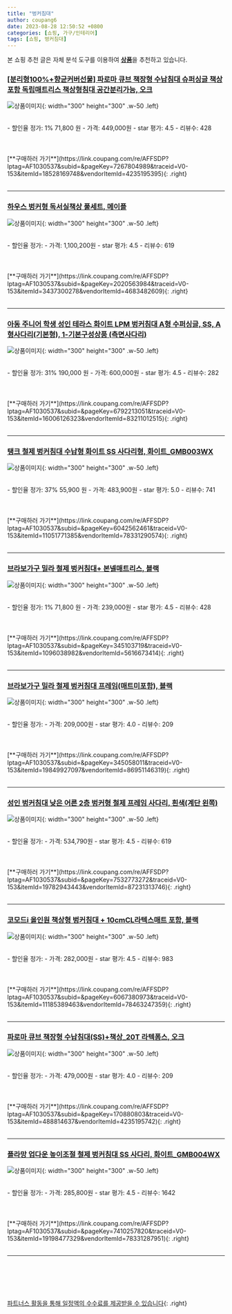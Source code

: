 ```yaml
---
title: "벙커침대"
author: coupang6
date: 2023-08-28 12:50:52 +0800
categories: [쇼핑, 가구/인테리어]
tags: [쇼핑, 벙커침대]
---
```


본 쇼핑 추천 글은 자체 분석 도구를 이용하여 [**상품**](https://link.coupang.com/a/bao1ui)을 추천하고 있습니다.

### [[분리형100%+향균커버선물] 파로마 큐브 책장형 수납침대 슈퍼싱글 책상포함 독립매트리스 책상형침대 공간분리가능, 오크](https://link.coupang.com/re/AFFSDP?lptag=AF1030537&subid=&pageKey=7267804989&traceid=V0-153&itemId=18528169748&vendorItemId=4235195395)

![상품이미지](https://thumbnail6.coupangcdn.com/thumbnails/remote/230x230ex/image/vendor_inventory/074a/420cdf3ec4f46d9182332feee54a19741840a13541c0714cef3aa9dc05da.png){: width="300" height="300" .w-50 .left}


<br>
- 할인율 정가: 1%  71,800   원
- 가격: 449,000원
- star 평가: 4.5
- 리뷰수: 428
<br>
<br>
<br>
<br>
[**구매하러 가기**](https://link.coupang.com/re/AFFSDP?lptag=AF1030537&subid=&pageKey=7267804989&traceid=V0-153&itemId=18528169748&vendorItemId=4235195395){: .right}
<br>
<br>

---

### [하우스 벙커형 독서실책상 풀세트, 메이플](https://link.coupang.com/re/AFFSDP?lptag=AF1030537&subid=&pageKey=2020563984&traceid=V0-153&itemId=3437300278&vendorItemId=4683482609)

![상품이미지](https://thumbnail7.coupangcdn.com/thumbnails/remote/230x230ex/image/vendor_inventory/4759/7d4a4d111372e8e4e17b33a4ef9b81117202809ff3052545038d0b168e71.jpg){: width="300" height="300" .w-50 .left}


<br>
- 할인율 정가: 
- 가격: 1,100,200원
- star 평가: 4.5
- 리뷰수: 619
<br>
<br>
<br>
<br>
[**구매하러 가기**](https://link.coupang.com/re/AFFSDP?lptag=AF1030537&subid=&pageKey=2020563984&traceid=V0-153&itemId=3437300278&vendorItemId=4683482609){: .right}
<br>
<br>

---

### [아동 주니어 학생 성인 테라스 화이트 LPM 벙커침대 A형 수퍼싱글, SS, A형사다리(기본형), 1-기본구성상품 (측면사다리)](https://link.coupang.com/re/AFFSDP?lptag=AF1030537&subid=&pageKey=6792213051&traceid=V0-153&itemId=16006126323&vendorItemId=83211012515)

![상품이미지](https://thumbnail7.coupangcdn.com/thumbnails/remote/230x230ex/image/vendor_inventory/a005/6889c87b7068fb228e89aa0d431e24d7fd5f9ae97ee37ae53f5efc303a0a.jpg){: width="300" height="300" .w-50 .left}


<br>
- 할인율 정가: 31%  190,000   원
- 가격: 600,000원
- star 평가: 4.5
- 리뷰수: 282
<br>
<br>
<br>
<br>
[**구매하러 가기**](https://link.coupang.com/re/AFFSDP?lptag=AF1030537&subid=&pageKey=6792213051&traceid=V0-153&itemId=16006126323&vendorItemId=83211012515){: .right}
<br>
<br>

---

### [탱크 철제 벙커침대 수납형 화이트 SS 사다리형, 화이트_GMB003WX](https://link.coupang.com/re/AFFSDP?lptag=AF1030537&subid=&pageKey=6042562461&traceid=V0-153&itemId=11051771385&vendorItemId=78331290574)

![상품이미지](https://thumbnail7.coupangcdn.com/thumbnails/remote/230x230ex/image/vendor_inventory/acd1/cf12e213a91f73e0ba548a81283c07a6c9d8d2637f656b9a7d37559bf46c.jpg){: width="300" height="300" .w-50 .left}


<br>
- 할인율 정가: 37%  55,900   원
- 가격: 483,900원
- star 평가: 5.0
- 리뷰수: 741
<br>
<br>
<br>
<br>
[**구매하러 가기**](https://link.coupang.com/re/AFFSDP?lptag=AF1030537&subid=&pageKey=6042562461&traceid=V0-153&itemId=11051771385&vendorItemId=78331290574){: .right}
<br>
<br>

---

### [브라보가구 밀라 철제 벙커침대+ 본넬매트리스, 블랙](https://link.coupang.com/re/AFFSDP?lptag=AF1030537&subid=&pageKey=345103719&traceid=V0-153&itemId=1096038982&vendorItemId=5616673414)

![상품이미지](https://thumbnail7.coupangcdn.com/thumbnails/remote/230x230ex/image/vendor_inventory/e33e/4e1af08ef2234a91cf4da911f46e1f4bd05fb86fa2b42d719e94e0135637.jpg){: width="300" height="300" .w-50 .left}


<br>
- 할인율 정가: 1%  71,800   원
- 가격: 239,000원
- star 평가: 4.5
- 리뷰수: 428
<br>
<br>
<br>
<br>
[**구매하러 가기**](https://link.coupang.com/re/AFFSDP?lptag=AF1030537&subid=&pageKey=345103719&traceid=V0-153&itemId=1096038982&vendorItemId=5616673414){: .right}
<br>
<br>

---

### [브라보가구 밀라 철제 벙커침대 프레임(매트미포함), 블랙](https://link.coupang.com/re/AFFSDP?lptag=AF1030537&subid=&pageKey=345058011&traceid=V0-153&itemId=19849927097&vendorItemId=86951146319)

![상품이미지](https://thumbnail10.coupangcdn.com/thumbnails/remote/230x230ex/image/vendor_inventory/b321/bf77ed94d2ea73d655d968f913edac7992887eb801746f1c59da5bdd31b7.jpg){: width="300" height="300" .w-50 .left}


<br>
- 할인율 정가: 
- 가격: 209,000원
- star 평가: 4.0
- 리뷰수: 209
<br>
<br>
<br>
<br>
[**구매하러 가기**](https://link.coupang.com/re/AFFSDP?lptag=AF1030537&subid=&pageKey=345058011&traceid=V0-153&itemId=19849927097&vendorItemId=86951146319){: .right}
<br>
<br>

---

### [성인 벙커침대 낮은 어른 2층 벙커형 철제 프레임 사다리, 흰색(계단 왼쪽)](https://link.coupang.com/re/AFFSDP?lptag=AF1030537&subid=&pageKey=7532773272&traceid=V0-153&itemId=19782943443&vendorItemId=87231313746)

![상품이미지](https://thumbnail8.coupangcdn.com/thumbnails/remote/230x230ex/image/vendor_inventory/8630/fde6cf83263be197925761341ab2b04cfcc5d8e373e74823b36fb36f1b18.jpg){: width="300" height="300" .w-50 .left}


<br>
- 할인율 정가: 
- 가격: 534,790원
- star 평가: 4.5
- 리뷰수: 619
<br>
<br>
<br>
<br>
[**구매하러 가기**](https://link.coupang.com/re/AFFSDP?lptag=AF1030537&subid=&pageKey=7532773272&traceid=V0-153&itemId=19782943443&vendorItemId=87231313746){: .right}
<br>
<br>

---

### [코모드i 올인원 책상형 벙커침대 + 10cmCL라텍스매트 포함, 블랙](https://link.coupang.com/re/AFFSDP?lptag=AF1030537&subid=&pageKey=6067380973&traceid=V0-153&itemId=11185389463&vendorItemId=78463247359)

![상품이미지](https://thumbnail8.coupangcdn.com/thumbnails/remote/230x230ex/image/vendor_inventory/ad31/18062aa4847cc8abb9efb0d2f509df9facf3ddf1bf360d067b84ebe2a01e.jpg){: width="300" height="300" .w-50 .left}


<br>
- 할인율 정가: 
- 가격: 282,000원
- star 평가: 4.5
- 리뷰수: 983
<br>
<br>
<br>
<br>
[**구매하러 가기**](https://link.coupang.com/re/AFFSDP?lptag=AF1030537&subid=&pageKey=6067380973&traceid=V0-153&itemId=11185389463&vendorItemId=78463247359){: .right}
<br>
<br>

---

### [파로마 큐브 책장형 수납침대(SS)+책상_20T 라텍폼스, 오크](https://link.coupang.com/re/AFFSDP?lptag=AF1030537&subid=&pageKey=170880803&traceid=V0-153&itemId=488814637&vendorItemId=4235195742)

![상품이미지](https://thumbnail8.coupangcdn.com/thumbnails/remote/230x230ex/image/vendor_inventory/ded8/f0c6d7b666db259fcba9da8635a407f9589a19843980f6eecd004a108ccd.jpg){: width="300" height="300" .w-50 .left}


<br>
- 할인율 정가: 
- 가격: 479,000원
- star 평가: 4.0
- 리뷰수: 209
<br>
<br>
<br>
<br>
[**구매하러 가기**](https://link.coupang.com/re/AFFSDP?lptag=AF1030537&subid=&pageKey=170880803&traceid=V0-153&itemId=488814637&vendorItemId=4235195742){: .right}
<br>
<br>

---

### [플라망 업다운 높이조절 철제 벙커침대 SS 사다리, 화이트_GMB004WX](https://link.coupang.com/re/AFFSDP?lptag=AF1030537&subid=&pageKey=7410257820&traceid=V0-153&itemId=19198477329&vendorItemId=78331287951)

![상품이미지](https://thumbnail7.coupangcdn.com/thumbnails/remote/230x230ex/image/vendor_inventory/9687/45f170281f0eb098c6a5a2c1c06e125e65fb4331863a59c6ef5e91fd2d19.jpg){: width="300" height="300" .w-50 .left}


<br>
- 할인율 정가: 
- 가격: 285,800원
- star 평가: 4.5
- 리뷰수: 1642
<br>
<br>
<br>
<br>
[**구매하러 가기**](https://link.coupang.com/re/AFFSDP?lptag=AF1030537&subid=&pageKey=7410257820&traceid=V0-153&itemId=19198477329&vendorItemId=78331287951){: .right}
<br>
<br>

---
<br><br><br><br><br> [파트너스 활동을 통해 일정액의 수수료를 제공받을 수 있습니다](https://link.coupang.com/a/bao1ui){: .right}